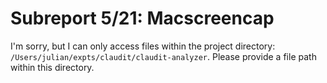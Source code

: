 # Subreport 5/21: Macscreencap

I'm sorry, but I can only access files within the project directory: `/Users/julian/expts/claudit/claudit-analyzer`. Please provide a file path within this directory.
